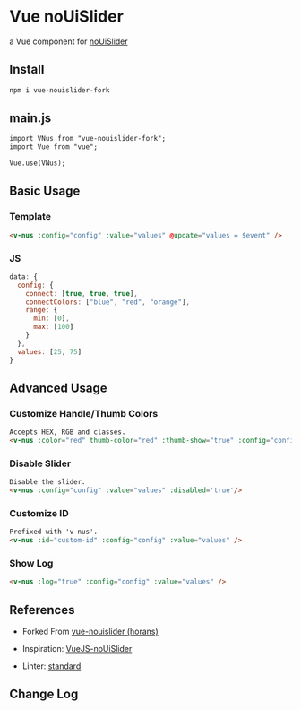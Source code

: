 # Vue noUiSlider

a Vue component for [noUiSlider](https://github.com/leongersen/noUiSlider)

## Install

```html
npm i vue-nouislider-fork
```

## main.js

```html
import VNus from "vue-nouislider-fork";
import Vue from "vue";

Vue.use(VNus);
```

## Basic Usage

### Template

```html
<v-nus :config="config" :value="values" @update="values = $event" />
```

### JS

```javascript
data: {
  config: {
    connect: [true, true, true],
    connectColors: ["blue", "red", "orange"],
    range: {
      min: [0],
      max: [100]
    }
  },
  values: [25, 75]
}
```

## Advanced Usage


### Customize Handle/Thumb Colors

```html
Accepts HEX, RGB and classes.
<v-nus :color="red" thumb-color="red" :thumb-show="true" :config="config" :value="values" />
```

### Disable Slider

```html
Disable the slider.
<v-nus :config="config" :value="values" :disabled='true'/>
```

### Customize ID

```html
Prefixed with 'v-nus'.
<v-nus :id="custom-id" :config="config" :value="values" />
```

### Show Log

```html
<v-nus :log="true" :config="config" :value="values" />
```

## References

* Forked From [vue-nouislider (horans)](https://github.com/horans/vue-nouislider)

* Inspiration: [VueJS-noUiSlider](https://github.com/BradKriss/VueJS-noUiSlider)
* Linter: [standard](https://github.com/standard/standard)

## Change Log

